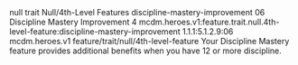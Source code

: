 <ability>
  <metadata>
    <class>null</class>
    <feature_type>trait</feature_type>
    <file_dpath>Null/4th-Level Features</file_dpath>
    <item_id>discipline-mastery-improvement</item_id>
    <item_index>06</item_index>
    <item_name>Discipline Mastery Improvement</item_name>
    <level>4</level>
    <scc>mcdm.heroes.v1:feature.trait.null.4th-level-feature:discipline-mastery-improvement</scc>
    <scdc>1.1.1:5.1.2.9:06</scdc>
    <source>mcdm.heroes.v1</source>
    <type>feature/trait/null/4th-level-feature</type>
  </metadata>
  <effects>
    <effect type="mundane">Your Discipline Mastery feature provides additional benefits when you have 12 or more discipline.</effect>
  </effects>
</ability>
